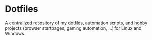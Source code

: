 # Dotfiles
A centralized repository of my dotfiles, automation scripts, and hobby projects (browser startpages, gaming automation, ...) for Linux and Windows
